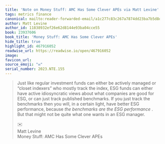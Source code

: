 ```yaml
---
title: 'Note on Money Stuff: AMC Has Some Clever APEs via Matt Levine'
tags: metrics finance
canonical: mailto:reader-forwarded-email/a1c277c83c267a7874dd23ba7b5d8da4
author: Matt Levine
author_id: 11838932ef26e62d8144e93ba04cce55
book: 23937606
book_title: 'Money Stuff: AMC Has Some Clever APEs'
hide_title: true
highlight_id: 467916052
readwise_url: https://readwise.io/open/467916052
image:
favicon_url:
source_emoji: "✉️"
serial_number: 2023.NTE.155
---
```

> Just like regular investment funds can either be actively managed or “closet indexers” who mostly track the index, ESG funds can either have active idiosyncratic views about what companies are good for ESG, or can just track published benchmarks. If you just track the benchmarks then you will, in a certain light, have better ESG performance, because *the benchmarks are the ESG performance* . But that might not be quite what one wants in an ESG manager.
> <div class="quoteback-footer"><div class="quoteback-avatar"><span class="mini-emoji"> ✉️</span></div><div class="quoteback-metadata"><div class="metadata-inner"><span style="display:none">FROM:</span><div aria-label="Matt Levine" class="quoteback-author"> Matt Levine</div><div aria-label="Money Stuff: AMC Has Some Clever APEs" class="quoteback-title"> Money Stuff: AMC Has Some Clever APEs</div></div></div></div>